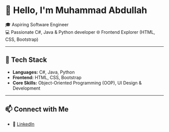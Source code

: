 # 👋 Hello, I'm Muhammad Abdullah

🎓 Aspiring Software Engineer  
💻 Passionate C#, Java & Python developer
🌐 Frontend Explorer (HTML, CSS, Bootstrap)

---

## 🧠 Tech Stack
- **Languages:** C#, Java, Python
- **Frontend:** HTML, CSS, Bootstrap  
- **Core Skills:** Object-Oriented Programming (OOP), UI Design & Development

---
<!--
## 🔧 Highlighted Projects
- **C# OOP Mini App** – [Repo Link]  
  A Windows Forms application showcasing key OOP principles: inheritance, polymorphism, and encapsulation.

- **Java Console Application** – [Repo Link]  
  A logic-driven program built with core Java syntax and OOP architecture.

- **Responsive Bootstrap Website** – [Repo Link]  
  A modern, mobile-first web design using HTML, CSS, and Bootstrap components.

---
-->
## 📫 Connect with Me
- 🔗 [LinkedIn](https://www.linkedin.com/in/muhammad-abdullah2005/)
